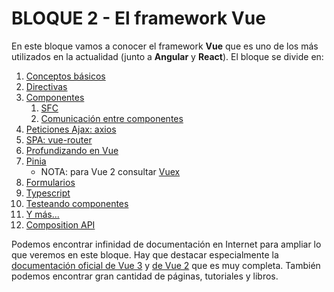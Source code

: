 # BLOQUE 2 - El framework Vue
En este bloque vamos a conocer el framework **Vue** que es uno de los más utilizados en la actualidad (junto a **Angular** y **React**). El bloque se divide en:
1. [Conceptos básicos](./01-basics.md)
2. [Directivas](./02-directivas.md)
3. [Componentes](./03-componentes.md)
    1. [SFC](./03_1-sfc.md)
    2. [Comunicación entre componentes](./03_2-comunicar_componentes.md)
4. [Peticiones Ajax: axios](./04-axios.md)
5. [SPA: vue-router](./05-vue-router.md)
6. [Profundizando en Vue](./06-profundizando.md)
7. [Pinia](./07-pinia.md)
   - NOTA: para Vue 2 consultar [Vuex](./07-vuex.md)
8. [Formularios](./08-forms.md)
9. [Typescript](./21-typescript.md)
10. [Testeando componentes](./0x-testing.md)
11. [Y más...](./09-cosas.md)
12. [Composition API](./10-vue3_composition_api.md)

Podemos encontrar infinidad de documentación en Internet para ampliar lo que veremos en este bloque. Hay que destacar especialmente la [documentación oficial de Vue 3](https://v3.vuejs.org/) y [de Vue 2](https://vuejs.org/v2/guide/index.html) que es muy completa. También podemos encontrar gran cantidad de páginas, tutoriales y libros.
